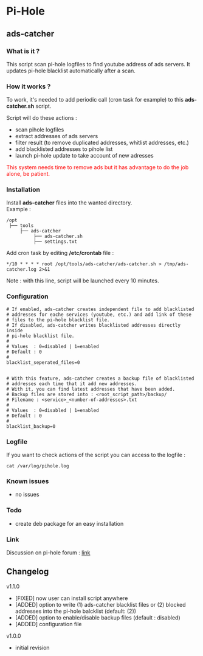 # Pi-Hole #

## ads-catcher ##
	
### What is it ? ###

This script scan pi-hole logfiles to find youtube address of ads servers. It updates pi-hole blacklist automatically after a scan.


### How it works ? ###

To work, it's needed to add periodic call (cron task for example) to this **ads-catcher.sh** script.

Script will do these actions :

- scan pihole logfiles
- extract addresses of ads servers
- filter result (to remove duplicated addresses, whitlist addresses, etc.)
- add blacklisted addresses to pihole list
- launch pi-hole update to take account of new adresses

<span style="color:red">This system needs time to remove ads but it has advantage to do the job alone, be patient.</span>


### Installation ###

Install **ads-catcher** files into the wanted directory.    
Example :

	/opt
	 ├── tools
	     ├── ads-catcher
			  ├── ads-catcher.sh
			  ├── settings.txt


Add cron task by editing **/etc/crontab** file :

	*/10 * * * * root /opt/tools/ads-catcher/ads-catcher.sh > /tmp/ads-catcher.log 2>&1

Note : with this line, script will be launched every 10 minutes.

### Configuration ###

	# If enabled, ads-catcher creates independent file to add blacklisted
	# addresses for eache services (youtube, etc.) and add link of these
	# files to the pi-hole blacklist file.
	# If disabled, ads-catcher writes blacklisted addresses directly inside
	# pi-hole blacklist file.
	#
	# Values  : 0=disabled | 1=enabled
	# Default : 0
	#
	blacklist_seperated_files=0
	
	
	# With this feature, ads-catcher creates a backup file of blacklisted
	# addresses each time that it add new addresses.
	# With it, you can find latest addresses that have been added.
	# Backup files are stored into : <root_script_path>/backup/
	# Filename : <service>_<number-of-addresses>.txt
	#
	# Values  : 0=disabled | 1=enabled
	# Default : 0
	#
	blacklist_backup=0


### Logfile ###

If you want to check actions of the script you can access to the logfile :

	cat /var/log/pihole.log


### Known issues ###

- no issues


### Todo ###

- create deb package for an easy installation


### Link ###

Discussion on pi-hole forum : [link](https://discourse.pi-hole.net/t/how-do-i-block-ads-on-youtube/253/327)



## Changelog ##
v1.1.0   
- [FIXED] now user can install script anywhere   
- [ADDED] option to write (1) ads-catcher blacklist files or (2) blocked addresses into the pi-hole balcklist (default: (2))  
- [ADDED] option to enable/disable backup files (default : disabled)   
- [ADDED] configuration file

v1.0.0   
- initial revision